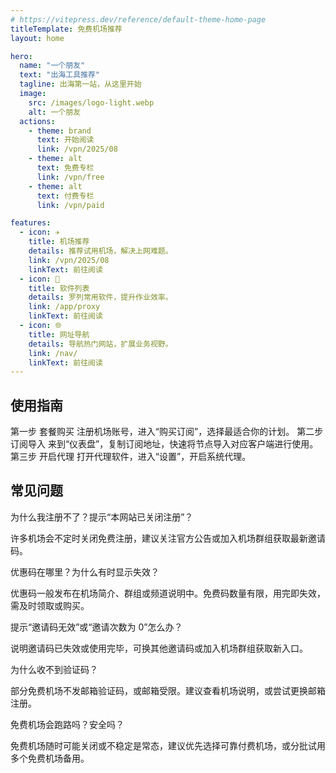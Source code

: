 ```yaml
---
# https://vitepress.dev/reference/default-theme-home-page
titleTemplate: 免费机场推荐
layout: home

hero:
  name: "一个朋友"
  text: "出海工具推荐"
  tagline: 出海第一站，从这里开始
  image:
    src: /images/logo-light.webp
    alt: 一个朋友
  actions:
    - theme: brand
      text: 开始阅读
      link: /vpn/2025/08
    - theme: alt
      text: 免费专栏
      link: /vpn/free
    - theme: alt
      text: 付费专栏
      link: /vpn/paid

features:
  - icon: ✈️
    title: 机场推荐
    details: 推荐试用机场，解决上网难题。
    link: /vpn/2025/08
    linkText: 前往阅读
  - icon: 💾
    title: 软件列表
    details: 罗列常用软件，提升作业效率。
    link: /app/proxy
    linkText: 前往阅读
  - icon: 🌐
    title: 网址导航
    details: 导航热门网站，扩展业务视野。
    link: /nav/
    linkText: 前往阅读
---
```


<p></p>
<ClientOnly>
  <CardHorizontal />
</ClientOnly>

## 使用指南

<ClientOnly>
  <div class="vp-raw">
    <fwb-timeline>
        <fwb-timeline-item>
          <fwb-timeline-point />
          <fwb-timeline-content>
            <fwb-timeline-time>
                第一步
            </fwb-timeline-time>
            <fwb-timeline-title>
                套餐购买
            </fwb-timeline-title>
            <fwb-timeline-body>
                注册机场账号，进入“购买订阅”，选择最适合你的计划。
            </fwb-timeline-body>
          </fwb-timeline-content>
        </fwb-timeline-item>
        <fwb-timeline-item>
          <fwb-timeline-point />
          <fwb-timeline-content>
            <fwb-timeline-time>
                第二步
            </fwb-timeline-time>
            <fwb-timeline-title>
                订阅导入
            </fwb-timeline-title>
            <fwb-timeline-body>
                来到“仪表盘”，复制订阅地址，快速将节点导入对应客户端进行使用。
            </fwb-timeline-body>
          </fwb-timeline-content>
        </fwb-timeline-item>
        <fwb-timeline-item>
          <fwb-timeline-point />
          <fwb-timeline-content>
            <fwb-timeline-time>
                第三步
            </fwb-timeline-time>
            <fwb-timeline-title>
                开启代理
            </fwb-timeline-title>
            <fwb-timeline-body>
                打开代理软件，进入“设置”，开启系统代理。
            </fwb-timeline-body>
          </fwb-timeline-content>
        </fwb-timeline-item>
    </fwb-timeline>
  </div>
</ClientOnly>

## 常见问题

<ClientOnly>
  <div class="vp-raw">
    <fwb-accordion>
      <fwb-accordion-panel>
        <fwb-accordion-header>为什么我注册不了？提示“本网站已关闭注册”？</fwb-accordion-header>
        <fwb-accordion-content>
          <p class="mb-2 text-gray-500 dark:text-gray-400">
            许多机场会不定时关闭免费注册，建议关注官方公告或加入机场群组获取最新邀请码。
          </p>
        </fwb-accordion-content>
      </fwb-accordion-panel>
      <fwb-accordion-panel>
        <fwb-accordion-header>优惠码在哪里？为什么有时显示失效？</fwb-accordion-header>
        <fwb-accordion-content>
          <p class="mb-2 text-gray-500 dark:text-gray-400">
            优惠码一般发布在机场简介、群组或频道说明中。免费码数量有限，用完即失效，需及时领取或购买。
          </p>
        </fwb-accordion-content>
      </fwb-accordion-panel>
      <fwb-accordion-panel>
        <fwb-accordion-header>提示“邀请码无效”或“邀请次数为 0”怎么办？</fwb-accordion-header>
        <fwb-accordion-content>
          <p class="mb-2 text-gray-500 dark:text-gray-400">
            说明邀请码已失效或使用完毕，可换其他邀请码或加入机场群组获取新入口。
          </p>
        </fwb-accordion-content>
      </fwb-accordion-panel>
      <fwb-accordion-panel>
        <fwb-accordion-header>为什么收不到验证码？</fwb-accordion-header>
        <fwb-accordion-content>
          <p class="mb-2 text-gray-500 dark:text-gray-400">
            部分免费机场不发邮箱验证码，或邮箱受限。建议查看机场说明，或尝试更换邮箱注册。
          </p>
        </fwb-accordion-content>
      </fwb-accordion-panel>
      <fwb-accordion-panel>
        <fwb-accordion-header>免费机场会跑路吗？安全吗？</fwb-accordion-header>
        <fwb-accordion-content>
          <p class="mb-2 text-gray-500 dark:text-gray-400">
            免费机场随时可能关闭或不稳定是常态，建议优先选择可靠付费机场，或分批试用多个免费机场备用。
          </p>
        </fwb-accordion-content>
      </fwb-accordion-panel>
    </fwb-accordion>
  </div>
</ClientOnly>

<script setup>
import {
  FwbAccordion,
  FwbAccordionContent,
  FwbAccordionHeader,
  FwbAccordionPanel,
  FwbTimeline,
  FwbTimelineBody,
  FwbTimelineContent,
  FwbTimelineItem,
  FwbTimelinePoint,
  FwbTimelineTime,
  FwbTimelineTitle
} from '../.vitepress/theme/components/index'
</script>